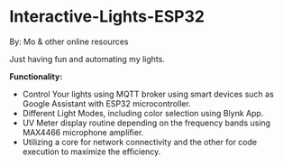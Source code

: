 # Interactive-Lights-ESP32

By: Mo & other online resources

Just having fun and automating my lights.

**Functionality:**
- Control Your lights using MQTT broker using smart devices such as Google Assistant with ESP32 microcontroller.
- Different Light Modes, including color selection using Blynk App.
- UV Meter display routine depending on the frequency bands using MAX4466 microphone amplifier.
- Utilizing a core for network connectivity and the other for code execution to maximize the efficiency.
